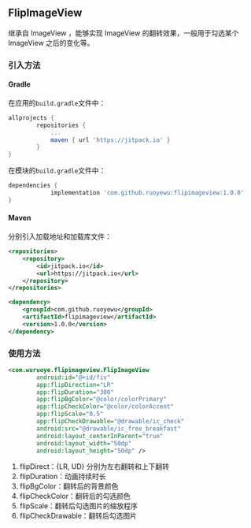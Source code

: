 ## FlipImageView
继承自 ImageView ，能够实现 ImageView 的翻转效果，一般用于勾选某个 ImageView 之后的变化等。

### 引入方法

#### Gradle

在应用的`build.gradle`文件中：

```groovy
allprojects {
		repositories {
			...
			maven { url 'https://jitpack.io' }
		}
}
```

在模块的`build.gradle`文件中：

```groovy
dependencies {
	        implementation 'com.github.ruoyewu:flipimageview:1.0.0'
}
```

#### Maven

分别引入加载地址和加载库文件：

```xml
<repositories>
	<repository>
		<id>jitpack.io</id>
		<url>https://jitpack.io</url>
	</repository>
</repositories>
```

```xml
<dependency>
    <groupId>com.github.ruoyewu</groupId>
    <artifactId>flipimageview</artifactId>
    <version>1.0.0</version>
</dependency>
```



### 使用方法

```xml
<com.wuruoye.flipimageview.FlipImageView
        android:id="@+id/fiv"
        app:flipDirection="LR"
        app:flipDuration="300"
        app:flipBgColor="@color/colorPrimary"
        app:flipCheckColor="@color/colorAccent"
        app:flipScale="0.5"
        app:flipCheckDrawable="@drawable/ic_check"
        android:src="@drawable/ic_free_breakfast"
        android:layout_centerInParent="true"
        android:layout_width="50dp"
        android:layout_height="50dp" />
```

1. flipDirect：{LR, UD} 分别为左右翻转和上下翻转
2. flipDuration：动画持续时长
3. flipBgColor：翻转后的背景颜色
4. flipCheckColor：翻转后的勾选颜色
5. flipScale：翻转后勾选图片的缩放程序
6. flipCheckDrawable：翻转后勾选图片